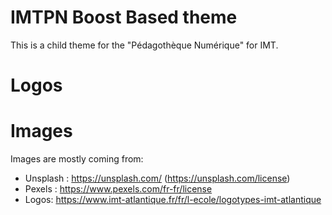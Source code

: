 IMTPN Boost Based theme
==

This is a child theme for the "Pédagothèque Numérique" for IMT.



Logos
==

Images
==

Images are mostly coming from:

* Unsplash : https://unsplash.com/ (https://unsplash.com/license)
* Pexels : https://www.pexels.com/fr-fr/license
* Logos: https://www.imt-atlantique.fr/fr/l-ecole/logotypes-imt-atlantique